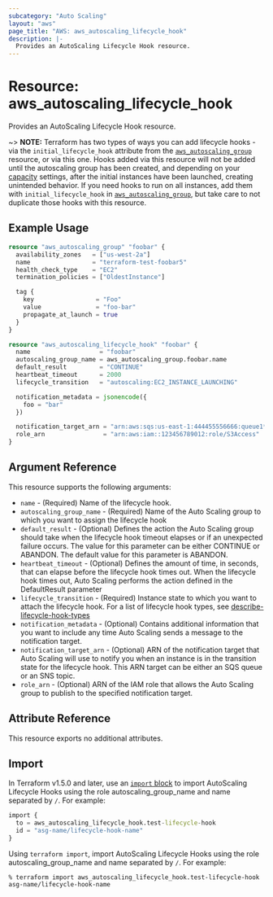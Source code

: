 ```yaml
---
subcategory: "Auto Scaling"
layout: "aws"
page_title: "AWS: aws_autoscaling_lifecycle_hook"
description: |-
  Provides an AutoScaling Lifecycle Hook resource.
---
```


# Resource: aws_autoscaling_lifecycle_hook

Provides an AutoScaling Lifecycle Hook resource.

~> **NOTE:** Terraform has two types of ways you can add lifecycle hooks - via
the `initial_lifecycle_hook` attribute from the
[`aws_autoscaling_group`](/docs/providers/aws/r/autoscaling_group.html)
resource, or via this one. Hooks added via this resource will not be added
until the autoscaling group has been created, and depending on your
[capacity](/docs/providers/aws/r/autoscaling_group.html#waiting-for-capacity)
settings, after the initial instances have been launched, creating unintended
behavior. If you need hooks to run on all instances, add them with
`initial_lifecycle_hook` in
[`aws_autoscaling_group`](/docs/providers/aws/r/autoscaling_group.html),
but take care to not duplicate those hooks with this resource.

## Example Usage

```terraform
resource "aws_autoscaling_group" "foobar" {
  availability_zones   = ["us-west-2a"]
  name                 = "terraform-test-foobar5"
  health_check_type    = "EC2"
  termination_policies = ["OldestInstance"]

  tag {
    key                 = "Foo"
    value               = "foo-bar"
    propagate_at_launch = true
  }
}

resource "aws_autoscaling_lifecycle_hook" "foobar" {
  name                   = "foobar"
  autoscaling_group_name = aws_autoscaling_group.foobar.name
  default_result         = "CONTINUE"
  heartbeat_timeout      = 2000
  lifecycle_transition   = "autoscaling:EC2_INSTANCE_LAUNCHING"

  notification_metadata = jsonencode({
    foo = "bar"
  })

  notification_target_arn = "arn:aws:sqs:us-east-1:444455556666:queue1*"
  role_arn                = "arn:aws:iam::123456789012:role/S3Access"
}
```

## Argument Reference

This resource supports the following arguments:

* `name` - (Required) Name of the lifecycle hook.
* `autoscaling_group_name` - (Required) Name of the Auto Scaling group to which you want to assign the lifecycle hook
* `default_result` - (Optional) Defines the action the Auto Scaling group should take when the lifecycle hook timeout elapses or if an unexpected failure occurs. The value for this parameter can be either CONTINUE or ABANDON. The default value for this parameter is ABANDON.
* `heartbeat_timeout` - (Optional) Defines the amount of time, in seconds, that can elapse before the lifecycle hook times out. When the lifecycle hook times out, Auto Scaling performs the action defined in the DefaultResult parameter
* `lifecycle_transition` - (Required) Instance state to which you want to attach the lifecycle hook. For a list of lifecycle hook types, see [describe-lifecycle-hook-types](https://docs.aws.amazon.com/cli/latest/reference/autoscaling/describe-lifecycle-hook-types.html#examples)
* `notification_metadata` - (Optional) Contains additional information that you want to include any time Auto Scaling sends a message to the notification target.
* `notification_target_arn` - (Optional) ARN of the notification target that Auto Scaling will use to notify you when an instance is in the transition state for the lifecycle hook. This ARN target can be either an SQS queue or an SNS topic.
* `role_arn` - (Optional) ARN of the IAM role that allows the Auto Scaling group to publish to the specified notification target.

## Attribute Reference

This resource exports no additional attributes.

## Import

In Terraform v1.5.0 and later, use an [`import` block](https://developer.hashicorp.com/terraform/language/import) to import AutoScaling Lifecycle Hooks using the role autoscaling_group_name and name separated by `/`. For example:

```terraform
import {
  to = aws_autoscaling_lifecycle_hook.test-lifecycle-hook
  id = "asg-name/lifecycle-hook-name"
}
```

Using `terraform import`, import AutoScaling Lifecycle Hooks using the role autoscaling_group_name and name separated by `/`. For example:

```console
% terraform import aws_autoscaling_lifecycle_hook.test-lifecycle-hook asg-name/lifecycle-hook-name
```
